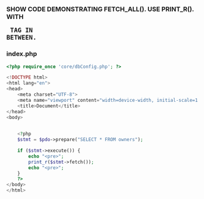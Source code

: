 ### SHOW CODE DEMONSTRATING FETCH_ALL(). USE PRINT_R(). WITH <pre> TAG IN BETWEEN.
### index.php
```php
<?php require_once 'core/dbConfig.php'; ?>

<!DOCTYPE html>
<html lang="en">
<head>
    <meta charset="UTF-8">
    <meta name="viewport" content="width=device-width, initial-scale=1.0">
    <title>Document</title>
</head>
<body>
    

    <?php
    $stmt = $pdo->prepare("SELECT * FROM owners");

    if ($stmt->execute()) {
        echo "<pre>";
        print_r($stmt->fetch());
        echo "<pre>";
    }
    ?>
</body>
</html>
```
